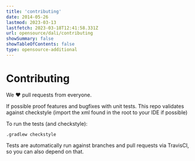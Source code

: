 ```yaml
---
title: 'contributing'
date: 2014-05-26
lastmod: 2023-03-13
lastfetch: 2023-03-18T12:41:58.331Z
url: opensource/dali/contributing
showSummary: false
showTableOfContents: false
type: opensource-additional
---
```

# Contributing

We ❤ pull requests from everyone.

If possible proof features and bugfixes with unit tests.
This repo validates against checkstyle (import the xml found in the root to your IDE if possible)

To run the tests (and checkstyle):

```shell
.gradlew checkstyle
```

Tests are automatically run against branches and pull requests
via TravisCI, so you can also depend on that.
